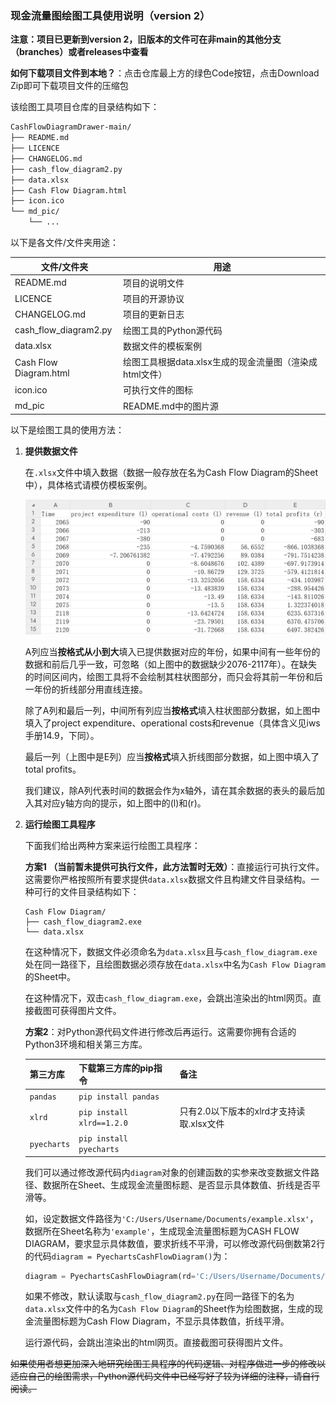 ### 现金流量图绘图工具使用说明（version 2）

**注意：项目已更新到version 2，旧版本的文件可在非main的其他分支（branches）或者releases中查看**

**如何下载项目文件到本地？**：点击仓库最上方的绿色Code按钮，点击Download Zip即可下载项目文件的压缩包

该绘图工具项目仓库的目录结构如下：

```bash
CashFlowDiagramDrawer-main/
├── README.md
├── LICENCE
├── CHANGELOG.md
├── cash_flow_diagram2.py
├── data.xlsx
├── Cash Flow Diagram.html
├── icon.ico
└── md_pic/
    └── ...
```

以下是各文件/文件夹用途：

| 文件/文件夹                     | 用途                                                   |
| ------------------------------ | ------------------------------------------------------ |
| README.md                      | 项目的说明文件                                          |
| LICENCE                        | 项目的开源协议                                          |
| CHANGELOG.md                   | 项目的更新日志                                          |
| cash_flow_diagram2.py          | 绘图工具的Python源代码                                   |
| data.xlsx                      | 数据文件的模板案例                                       |
| Cash Flow Diagram.html         | 绘图工具根据data.xlsx生成的现金流量图（渲染成html文件）    |
| icon.ico                       | 可执行文件的图标                                         |
| md_pic                         | README.md中的图片源                                     |

以下是绘图工具的使用方法：

1. **提供数据文件**

   在`.xlsx`文件中填入数据（数据一般存放在名为Cash Flow Diagram的Sheet中），具体格式请模仿模板案例。

   <img src="md_pic/data.png" alt="img" style="zoom:50%;" />

   A列应当**按格式从小到大**填入已提供数据对应的年份，如果中间有一些年份的数据和前后几乎一致，可忽略（如上图中的数据缺少2076-2117年）。在缺失的时间区间内，绘图工具将不会绘制其柱状图部分，而只会将其前一年份和后一年份的折线部分用直线连接。

   除了A列和最后一列，中间所有列应当**按格式**填入柱状图部分数据，如上图中填入了project expenditure、operational costs和revenue（具体含义见iws手册14.9，下同）。

   最后一列（上图中是E列）应当**按格式**填入折线图部分数据，如上图中填入了total profits。

   我们建议，除A列代表时间的数据会作为x轴外，请在其余数据的表头的最后加入其对应y轴方向的提示，如上图中的(l)和(r)。

2. **运行绘图工具程序**

   下面我们给出两种方案来运行绘图工具程序：

   **方案1 （当前暂未提供可执行文件，此方法暂时无效）**：直接运行可执行文件。这需要你严格按照所有要求提供`data.xlsx`数据文件且构建文件目录结构。一种可行的文件目录结构如下：

   ```dash
   Cash Flow Diagram/
   ├── cash_flow_diagram2.exe
   └── data.xlsx
   ```

   在这种情况下，数据文件必须命名为`data.xlsx`且与`cash_flow_diagram.exe`处在同一路径下，且绘图数据必须存放在`data.xlsx`中名为`Cash Flow Diagram`的Sheet中。

   在这种情况下，双击`cash_flow_diagram.exe`，会跳出渲染出的html网页。直接截图可获得图片文件。

   **方案2**：对Python源代码文件进行修改后再运行。这需要你拥有合适的Python3环境和相关第三方库。

   | 第三方库     | 下载第三方库的pip指令     | 备注                                     |
   | ------------ | ------------------------- | ---------------------------------------- |
   | `pandas`     | `pip install pandas`      |                                          |
   | `xlrd`       | `pip install xlrd==1.2.0` | 只有2.0以下版本的xlrd才支持读取.xlsx文件 |
   | `pyecharts`  | `pip install pyecharts`   |                                          |

   我们可以通过修改源代码内`diagram`对象的创建函数的实参来改变数据文件路径、数据所在Sheet、生成现金流量图标题、是否显示具体数值、折线是否平滑等。

   如，设定数据文件路径为`'C:/Users/Username/Documents/example.xlsx'`，数据所在Sheet名称为`'example'`，生成现金流量图标题为CASH FLOW DIAGRAM，要求显示具体数值，要求折线不平滑，可以修改源代码倒数第2行的代码`diagram = PyechartsCashFlowDiagram()`为：

   ```python
   diagram = PyechartsCashFlowDiagram(rd='C:/Users/Username/Documents/example.xlsx', sheet_name='example', title='CASH FLOW DIAGRAM', show_figure=True, smooth=False)
   ```

   如果不修改，默认读取与`cash_flow_diagram2.py`在同一路径下的名为`data.xlsx`文件中的名为`Cash Flow Diagram`的Sheet作为绘图数据，生成的现金流量图标题为Cash Flow Diagram，不显示具体数值，折线平滑。

   运行源代码，会跳出渲染出的html网页。直接截图可获得图片文件。

~~如果使用者想更加深入地研究绘图工具程序的代码逻辑、对程序做进一步的修改以适应自己的绘图需求，Python源代码文件中已经写好了较为详细的注释，请自行阅读。~~

